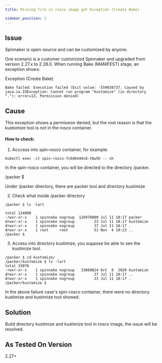 ```yaml
---
title: Missing file in rosco image got Exception (Create Bake)

sidebar_position: 2
---
```


## Issue

Spinnaker is open-source and can be customized by anyone.

One scenario is a customer customized Spinnaker and upgraded from version 2.27.x to 2.28.0. When running Bake (MANIFEST) stage, an exception shows:

Exception (Create Bake)
```
Bake failed: Execution failed (Exit value: -559038737. Caused by java.io.IOException: Cannot run program "kustomize" (in directory "."): error=13, Permission denied)
```

## Cause

This exception shows a permission denied, but the root reason is that the kustomize tool is not in the rosco container.

#### How to check:

1. Acccess into spin-rosco container, for example:
```
kubectl exec -it spin-rosco-7c6d6444c8-t6w5h -- sh
```

In the spin-rosco container, you will be directed to the directory /packer.

/packer $

Under /packer directory, there are packer tool and directory kustimize

 

2. Check what inside /packer directory

```shell
/packer $ ls -lart

total 124000
-rwxr-xr-x    1 spinnake nogroup  126976000 Jul 11 18:17 packer
drwxr-xr-x    1 spinnake nogroup         23 Jul 11 18:17 kustomize
drwxr-xr-x    1 spinnake nogroup         37 Jul 11 18:17 .
drwxr-xr-x    1 root     root            51 Nov  4 19:23 ..
/packer $
```

3. Access into directory kustimize, you suppose be able to see the kustimize tool.
```shell
/packer $ cd kustomize/
/packer/kustomize $ ls -lart
total 33076
-rwxr-xr-x    1 spinnake nogroup   33869824 Oct  8  2020 kustomize
drwxr-xr-x    1 spinnake nogroup         37 Jul 11 18:17 ..
drwxr-xr-x    1 spinnake nogroup         23 Jul 11 18:17 .
/packer/kustomize $
```

In the above failure case's spin-rosco container, there were no directory kustimize and  kustimize tool showed.

## Solution

Build directory kustimize and  kustimize tool in rosco image, the issue will be resolved.

## As Tested On Version
2.27+